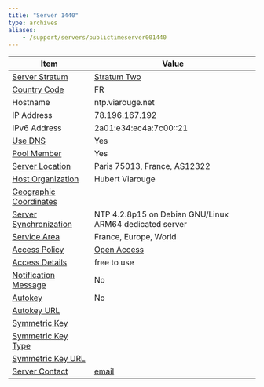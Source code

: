 ```yaml
---
title: "Server 1440"
type: archives
aliases:
    - /support/servers/publictimeserver001440
---
```


| Item | Value |
| ----- | ----- |
| [Server Stratum](/support/servers/serverstratum) | [Stratum Two](/support/servers/stratumtwotimeservers) |
| [Country Code](/support/servers/countrycode) | FR |
| Hostname |  ntp.viarouge.net  |
| IP Address |  78.196.167.192  |
| IPv6 Address |  2a01:e34:ec4a:7c00::21 |
| [Use DNS](/support/servers/usedns) | Yes |
| [Pool Member](/support/servers/poolmember) | Yes |
| [Server Location](/support/servers/serverlocation) |  Paris 75013, France, AS12322 |
| [Host Organization](/support/servers/hostorganization) |  Hubert Viarouge |
| [ Geographic Coordinates](/support/servers/geographiccoordinates) |  |
| [Server Synchronization](/support/servers/serversynchronization) |  NTP 4.2.8p15 on Debian GNU/Linux ARM64 dedicated server |
| [Service Area](/support/servers/servicearea) |  France, Europe, World |
| [Access Policy](/support/servers/accesspolicy) | [Open Access](/support/servers/openaccess) |
| [Access Details](/support/servers/accessdetails) | free to use |
| [Notification Message](/support/servers/notificationmessage) | No |
| [Autokey](/support/servers/autokey) | No |
| [Autokey URL](/support/servers/autokeyurl) | |
| [Symmetric Key](/support/servers/symmetrickey) | |
| [Symmetric Key Type](/support/servers/symmetrickeytype) | |
| [Symmetric Key URL](/support/servers/symmetrickeyurl) | |
| [Server Contact](/support/servers/servercontact) | [email](mailto:chronos@tourism.neomailbox.net) |